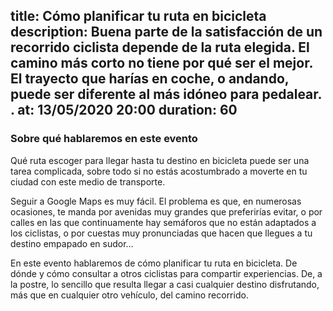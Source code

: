 title: Cómo planificar tu ruta en bicicleta 
description: Buena parte de la satisfacción de un recorrido ciclista depende de la ruta elegida. El camino más corto no tiene por qué ser el mejor. El trayecto que harías en coche, o andando, puede ser diferente al más idóneo para pedalear. .
at: 13/05/2020 20:00
duration: 60
----
### Sobre qué hablaremos en este evento

Qué ruta escoger para llegar hasta tu destino en bicicleta puede ser una tarea complicada, sobre todo si no estás acostumbrado a moverte en tu ciudad con este medio de transporte.

Seguir a Google Maps es muy fácil. El problema es que, en numerosas ocasiones, te manda por avenidas muy grandes que preferirías evitar, o por calles en las que continuamente hay semáforos que no están adaptados a los ciclistas, o por cuestas muy pronunciadas que hacen que llegues a tu destino empapado en sudor…

En este evento hablaremos de cómo planificar tu ruta en bicicleta. De dónde y cómo consultar a otros ciclistas para compartir experiencias. De, a la postre, lo sencillo que resulta llegar a casi cualquier destino disfrutando, más que en cualquier otro vehículo, del camino recorrido.
